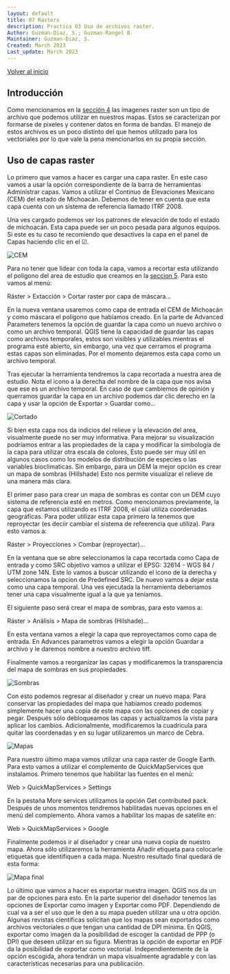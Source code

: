 ```yaml
---
layout: default
title: 07 Rasters
description: Practica 03 Uso de archivos raster.
Author: Guzman-Diaz, S.; Guzman-Rangel B. 
Maintainer: Guzman-Diaz, S.
Created: March 2023
Last_update: March 2023
---
```

[Volver al inicio](index.md)

## Introducción

Como mencionamos en la [sección 4](04_archivos.md) las imagenes raster son un tipo de archivo que podemos utilizar en nuestros mapas. Estos se caracterizan por formarse de pixeles y contener datos en forma de bandas. El manejo de estos archivos es un poco distinto del que hemos utilizado para los vectoriales por lo que vale la pena mencionarlos en su propia sección.

## Uso de capas raster

Lo primero que vamos a hacer es cargar una capa raster. En este caso vamos a usar la opción correspondiente de la barra de herramientas Administrar capas. Vamos a utilizar el Continuo de Elevaciones Mexicano (CEM) del estado de Michoacán. Debemos de tener en cuenta que esta capa cuenta con un sistema de referencia llamado ITRF 2008.

Una ves cargado podemos ver los patrones de elevación de todo el estado de michoacán. Esta capa puede ser un poco pesada para algunos equipos. Si este es tu caso te recomiendo que desactives la capa en el panel de Capas haciendo clic en el ☑.

![CEM](assets/images/07.01_cem_mich.png)

Para no tener que lidear con toda la capa, vamos a recortar esta utilizando el poligono del area de estudio que creamos en la [seccion 5](05_Practica_localidades.md). Para esto vamos al menú:

Ráster > Extacción > Cortar raster por capa de máscara...

En la nueva ventana usaremos como capa de entrada el CEM de Michoacán y como máscara el poligono que habíamos creado. En la parte de Advanced Parameters tenemos la opción de guardar la capa como un nuevo archivo o como un archivo temporal. QGIS tiene la capacidad de guardar las capas como archivos temporales, estos son visibles y utilizables mientras el programa esté abierto, sin embargo, una vez que cerramos el programa estas capas son eliminadas. Por el momento dejaremos esta capa como un archivo temporal.

Tras ejecutar la herramienta tendremos la capa recortada a nuestra area de estudio. Nota el icono a la derecha del nombre de la capa que nos avisa que ese es un archivo temporal. En caso de que cambiemos de opinión y querramos guardar la capa en un archivo podemos dar clic derecho en la capa y usar la opción de 
Exportar > Guardar como...

![Cortado](assets/images/07.02_cortado.png)

Si bien esta capa nos da indicios del relieve y la elevación del area, visualmente puede no ser muy informativa. Para mejorar su visualización podríamos entrar a las propiedades de la capa y modificar la simbología de la capa para utilizar otra escala de colores, Esto puede ser muy útil en algunos casos como los modelos de distribución de especies o las variables bioclimaticas. Sin embargo, para un DEM la mejor opción es crear un mapa de sombras (Hillshade) Esto nos permite visualizar el relieve de una manera más clara.

El primer paso para crear un mapa de sombras es contar con un DEM cuyo sistema de referencia esté en metros. Como mencionamos previamente, la capa que estamos utilizando es ITRF 2008, el cúal utiliza coordenadas geográficas. Para poder utilizar esta capa primero la tenemos que reproyectar (es deciir cambiar el sistema de refeerencia que utiliza). Para esto vamos a:

Ráster > Proyecciones > Combar (reproyectar)...

En la ventana que se abre seleccionamos la capa recortada como Capa de entrada y como SRC objetivo vamos a utilizar el EPSG: 32614 - WGS 84 / UTM zone 14N. Este lo vamos a buscar utilizando el icono de la derecha y seleccionamos la opcion de Predefined SRC. De nuevo vamos a dejar esta como una capa temporal. Una ves ejecutada la herramienta deberiamos tener una capa visualmente igual a la que ya teníamos.

El siguiente paso será crear el mapa de sombras, para esto vamos a: 

Ráster > Análisis > Mapa de sombras (Hilshade)...

En esta ventana vamos a elegir la capa que reproyectamos como capa de entrada. En Advances parametros vamos a elegir la opción Guardar a archivo y le daremos nombre a nuestro archivo tiff.

Finalmente vamos a reorganizar las capas y modificaremos la transparencia del mapa de sombras en sus propiedades.

![Sombras](assets/images/07.03_sombras.png)

Con esto podemos regresar al diseñador y crear un nuevo mapa. Para conservar las propiedades del mapa que habíamos creado podemos simplemente hacer una copia de este mapa con las opciones de copiar y pegar. Después sólo debloqueamos las capas y actualizamos la vista para aplicar los cambios. Adicionalmente, modificaremos la cuadricula para quitar las coordenadas y en su lugar utilizaremos un marco de Cebra.

![Mapas](assets/images/07.04_mapas.png)

Para nuestro último mapa vamos utilizar una capa raster de Google Earth. Para esto vamos a utilizar el complemento de QuickMapServices que instalamos. Primero tenemos que habilitar las fuentes en el menú:

Web > QuickMapServices > Settings

En la pestaña More services utilizamos la opción Get contributed pack. Después de unos momentos tendremos habilitadas nuevas opciones en el menú del complemento. Ahora vamos a habilitar los mapas de satelite en:

Web > QuickMapServices > Google

Finalmente podemos ir al diseñador y crear una nueva copia de nuestro mapa. Ahora sólo utilizaremos la herramienta Añadir etiqueta para colocarle etiquetas que identifiquen a cada mapa. Nuestro resultado final quedará de esta forma:

![Mapa final](assets/images/07.05_mapa_final.png)

Lo último que vamos a hacer es exportar nuestra imagen. QGIS nos da un par de opciones para esto. En la parte superior del diseñador tenemos las opciones de Exportar como imagen y Exportar como PDF. Dependiendo de cual va a ser el uso que le den a su mapa pueden utilizar una u otra opción. Algunas revistas cientificas solicitan que los mapas sean exportados como archivos vectoriales o que tengan una cantidad de DPI mínima. En QGIS, exportar como imagen da la posibilidad de escoger la cantidad de PPP (o DPI) que deseen utilizar en su figura. Mientras la opción de exportar en PDF da la posibilidad de exportar como vectorial. Independientemente de la opción escogida, ahora tendrán un mapa visualmente agradable y con las características necesarias para una publicación.


